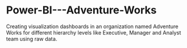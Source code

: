# Power-BI---Adventure-Works
Creating visualization dashboards in an organization named Adventure Works for different hierarchy levels like Executive, Manager and Analyst team using raw data. 
